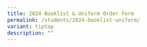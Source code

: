 ```yaml
---
title: 2024 Booklist & Uniform Order Form
permalink: /students/2024-booklist-uniform/
variant: tiptap
description: ""
---
```

